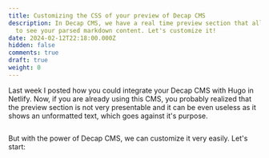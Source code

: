 ```yaml
---
title: Customizing the CSS of your preview of Decap CMS
description: In Decap CMS, we have a real time preview section that allows you
  to see your parsed markdown content. Let's customize it!
date: 2024-02-12T22:18:00.000Z
hidden: false
comments: true
draft: true
weight: 0
---
```

Last week I posted how you could integrate your Decap CMS with Hugo in Netlify. Now, if you are already using this CMS, you probably realized that the preview section is not very presentable and it can be even useless as it shows an unformatted text, which goes against it's purpose. 

![]()

But with the power of Decap CMS, we can customize it very easily. Let's start:
